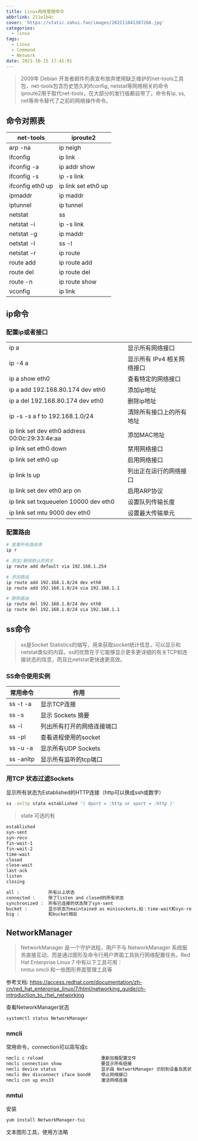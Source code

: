 ```yaml
---
title: Linux网络管理命令
abbrlink: 211e1b4c
cover: 'https://static.zahui.fan/images/202211041307268.jpg'
categories:
  - linux
tags:
  - Linux
  - Command
  - Network
date: 2021-10-15 17:41:01
---
```



> 2009年 Debian 开发者邮件列表宣布放弃使用缺乏维护的net-tools工具包，net-tools包含历史悠久的ifconfig, netstat等网络相关的命令  
> iproute2用于取代net-tools，在大部分的发行版都自带了。命令有ip, ss, net等命令替代了之前的网络操作命令。

## 命令对照表

| net-tools        | iproute2            |
| ---------------- | ------------------- |
| arp -na          | ip neigh            |
| ifconfig         | ip link             |
| ifconfig -a      | ip addr show        |
| ifconfig -s      | ip -s link          |
| ifconfig eth0 up | ip link set eth0 up |
| ipmaddr          | ip maddr            |
| iptunnel         | ip tunnel           |
| netstat          | ss                  |
| netstat -i       | ip -s link          |
| netstat -g       | ip maddr            |
| netstat -l       | ss -l               |
| netstat -r       | ip route            |
| route add        | ip route add        |
| route del        | ip route del        |
| route -n         | ip route show       |
| vconfig          | ip link             |

## ip命令

### 配置ip或者接口

|                                                |                            |
| ---------------------------------------------- | -------------------------- |
| ip a                                           | 显示所有网络接口           |
| ip -4 a                                        | 显示所有 IPv4 相关网络接口 |
| ip a show eth0                                 | 查看特定的网络接口         |
| ip a add 192.168.80.174 dev eth0               | 添加ip地址                 |
| ip a del 192.168.80.174 dev eth0               | 删除ip地址                 |
| ip -s -s a f to 192.168.1.0/24                 | 清除所有接口上的所有地址   |
| ip link set dev eth0 address 00:0c:29:33:4e:aa | 添加MAC地址                |
| ip link set eth0 down                          | 禁用网络接口               |
| ip link set eth0 up                            | 启用网络接口               |
| ip link ls up                                  | 列出正在运行的网络接口     |
| ip link set dev eth0 arp on                    | 启用ARP协议                |
| ip link set txqueuelen 10000 dev eth0          | 设置队列传输长度           |
| ip link set mtu 9000 dev eth0                  | 设置最大传输单元           |

### 配置路由

```bash
# 查看所有路由表
ip r

# 添加/删除默认的网关
ip route add default via 192.168.1.254

# 添加路由
ip route add 192.168.1.0/24 dev eth0
ip route add 192.168.1.0/24 via 192.168.1.1

# 删除路由
ip route del 192.168.1.0/24 dev eth0
ip route del 192.168.1.0/24 via 192.168.1.1
```

## ss命令

> ss是Socket Statistics的缩写，用来获取socket统计信息，可以显示和netstat类似的内容。ss的优势在于它能够显示更多更详细的有关TCP和连接状态的信息，而且比netstat更快速更高效。

### SS命令使用实例

| 常用命令  | 作用                       |
| --------- | -------------------------- |
| ss -t -a  | 显示TCP连接                |
| ss -s     | 显示 Sockets 摘要          |
| ss -l     | 列出所有打开的网络连接端口 |
| ss -pl    | 查看进程使用的socket       |
| ss -u -a  | 显示所有UDP Sockets        |
| ss -anltp | 显示所有监听的tcp端口      |

### 用TCP 状态过滤Sockets

显示所有状态为Established的HTTP连接（http可以换成ssh或数字）

```bash
ss -anltp state established '( dport = :http or sport = :http )'
```

> state 可选的有

```sh
established
syn-sent
syn-recv
fin-wait-1
fin-wait-2
time-wait
closed
close-wait
last-ack
listen
closing

all :           所有以上状态
connected :     除了listen and closed的所有状态
synchronized :  所有已连接的状态除了syn-sent
bucket :        显示状态为maintained as minisockets,如：time-wait和syn-recv
big :           和bucket相反
```

## NetworkManager

> NetworkManager 是一个守护进程，用户不与 NetworkManager 系统服务直接互动，而是通过图形及命令行用户界面工具执行网络配置任务。Red Hat Enterprise Linux 7 中有以下工具可用：  
> nmtui nmcli 和一些图形界面管理工具等

参考文档: <https://access.redhat.com/documentation/zh-cn/red_hat_enterprise_linux/7/html/networking_guide/ch-introduction_to_rhel_networking>

查看NetworkManager状态

```bash
systemctl status NetworkManager
```

### nmcli

常用命令，connection可以简写成c

```bash
nmcli c reload                      重新加载配置文件
nmcli connection show               要显示所有链接
nmcli device status                 显示由 NetworkManager 识别到设备及其状态：
nmcli dev disconnect iface bond0    停止网络接口
nmcli con up ens33                  激活网络连接

```

### nmtui

安装

```bash
yum install NetworkManager-tui
```

文本图形工具，使用方法略
